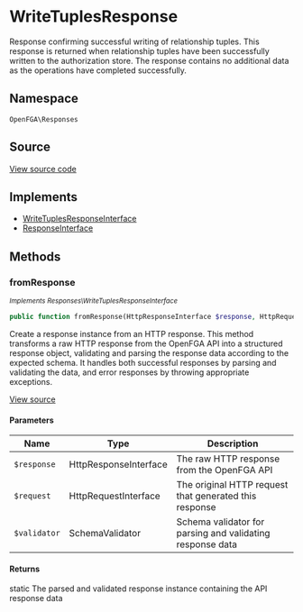 # WriteTuplesResponse

Response confirming successful writing of relationship tuples. This response is returned when relationship tuples have been successfully written to the authorization store. The response contains no additional data as the operations have completed successfully.

## Namespace
`OpenFGA\Responses`

## Source
[View source code](https://github.com/evansims/openfga-php/blob/main/src/Responses/WriteTuplesResponse.php)

## Implements
* [WriteTuplesResponseInterface](WriteTuplesResponseInterface.md)
* [ResponseInterface](ResponseInterface.md)



## Methods
### fromResponse

*<small>Implements Responses\WriteTuplesResponseInterface</small>*  

```php
public function fromResponse(HttpResponseInterface $response, HttpRequestInterface $request, SchemaValidator $validator): static
```

Create a response instance from an HTTP response. This method transforms a raw HTTP response from the OpenFGA API into a structured response object, validating and parsing the response data according to the expected schema. It handles both successful responses by parsing and validating the data, and error responses by throwing appropriate exceptions.

[View source](https://github.com/evansims/openfga-php/blob/main/src/Responses/ResponseInterface.php#L44)

#### Parameters
| Name | Type | Description |
|------|------|-------------|
| `$response` | HttpResponseInterface | The raw HTTP response from the OpenFGA API |
| `$request` | HttpRequestInterface | The original HTTP request that generated this response |
| `$validator` | SchemaValidator | Schema validator for parsing and validating response data |

#### Returns
static
 The parsed and validated response instance containing the API response data

